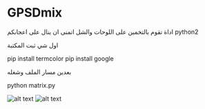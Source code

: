 # GPSDmix
اداة تقوم بالتخمين على اللوحات والشل اتمنى ان ينال على اعجابكم 
python2 



اول شي ثبت المكتبة

pip install termcolor
pip install google 

بعدين مسار الملف وشغله


python matrix.py

![alt text](http://a.up-00.com/2018/07/153226253141962.png)
![alt text](http://a.up-00.com/2018/07/153226253061561.png)






